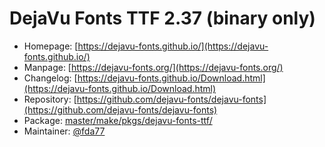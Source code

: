 # DejaVu Fonts TTF 2.37 (binary only)
  - Homepage: [https://dejavu-fonts.github.io/](https://dejavu-fonts.github.io/)
  - Manpage: [https://dejavu-fonts.org/](https://dejavu-fonts.org/)
  - Changelog: [https://dejavu-fonts.github.io/Download.html](https://dejavu-fonts.github.io/Download.html)
  - Repository: [https://github.com/dejavu-fonts/dejavu-fonts](https://github.com/dejavu-fonts/dejavu-fonts)
  - Package: [master/make/pkgs/dejavu-fonts-ttf/](https://github.com/Freetz-NG/freetz-ng/tree/master/make/pkgs/dejavu-fonts-ttf/)
  - Maintainer: [@fda77](https://github.com/fda77)

